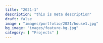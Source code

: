 ```yaml
---
title: "2021-1"
description: "this is meta description"
draft: false
image : "images/portfolio/2021/house1.jpg"
bg_image: "images/feature-bg.jpg"
category: [ "Projects" ]
---
```

